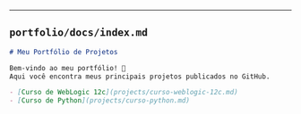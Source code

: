 ---

## `portfolio/docs/index.md`
```markdown
# Meu Portfólio de Projetos

Bem-vindo ao meu portfólio! 🚀  
Aqui você encontra meus principais projetos publicados no GitHub.

- [Curso de WebLogic 12c](projects/curso-weblogic-12c.md)  
- [Curso de Python](projects/curso-python.md)
